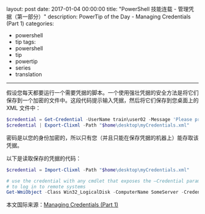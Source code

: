 ﻿layout: post
date: 2017-01-04 00:00:00
title: "PowerShell 技能连载 - 管理凭据（第一部分）"
description: PowerTip of the Day - Managing Credentials (Part 1)
categories:
- powershell
- tip
tags:
- powershell
- tip
- powertip
- series
- translation
---
假设您每天都要运行一个需要凭据的脚本。一个使用强壮凭据的安全方法是将它们保存到一个加密的文件中。这段代码提示输入凭据，然后将它们保存到您桌面上的 XML 文件中：

```powershell
$credential = Get-Credential -UserName train\user02 -Message 'Please provide credentials' 
$credential | Export-Clixml -Path "$home\desktop\myCredentials.xml"
```

密码是以您的身份加密的，所以只有您（并且只能在保存凭据的机器上）能存取该凭据。

以下是读取保存的凭据的代码：

```powershell
$credential = Import-Clixml -Path "$home\desktop\myCredentials.xml"

# use the credential with any cmdlet that exposes the –Credential parameter
# to log in to remote systems
Get-WmiObject -Class Win32_LogicalDisk -ComputerName SomeServer -Credential $credential
```

<!--more-->
本文国际来源：[Managing Credentials (Part 1)](http://community.idera.com/powershell/powertips/b/tips/posts/managing-credentials-part-1)

